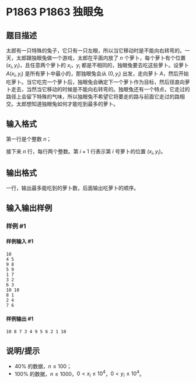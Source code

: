 # P1863 P1863 独眼兔

## 题目描述

太郎有一只特殊的兔子，它只有一只左眼，所以当它移动时是不能向右转弯的。一天，太郎跟独眼兔做一个游戏，太郎在平面内放了 $n$ 个萝卜，每个萝卜有个位置 $(x_i,y_i)$，且任意两个萝卜的 $x_i$，$y_i$ 都是不相同的，独眼兔要去吃这些萝卜。设萝卜 $A(x_i,y_i)$ 是所有萝卜中最小的，那独眼兔会从 $(0,y_i)$ 出发，走向萝卜 $A$，然后开始吃萝卜。当它吃完一个萝卜后，独眼兔会确定下一个萝卜作为目标，然后径直向萝卜走去，当然当它移动的时候是不能向右转弯的。独眼兔还有一个特点，它走过的路径上会留下特殊的气味，所以独眼兔不希望它将要走的路与前面它走过的路相交。太郎想知道独眼兔如何才能吃到最多的萝卜。

## 输入格式

第一行是个整数 $n$；

接下来 $n$ 行，每行两个整数。第 $i+1$ 行表示第 $i$ 号萝卜的位置 $(x_i,y_i)$。

## 输出格式

一行，输出最多能吃到的萝卜数，后面输出吃萝卜的顺序。

## 输入输出样例

### 样例 #1

#### 样例输入 #1

```
10
4 5
9 8
5 9
1 7
3 2
6 3
10 10
8 1
2 4
7 6
```

#### 样例输出 #1

```
10 8 7 3 4 9 5 6 2 1 10
```

## 说明/提示

- $40\%$ 的数据，$n\le100$；
- $100\%$ 的数据，$n\le1000$，$0\lt x_i\le10^4$，$0\lt y_i\le10^4$。
